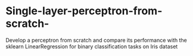 # Single-layer-perceptron-from-scratch-
Develop a perceptron from scratch and compare its performance with the sklearn LinearRegression for binary classification tasks on Iris dataset
